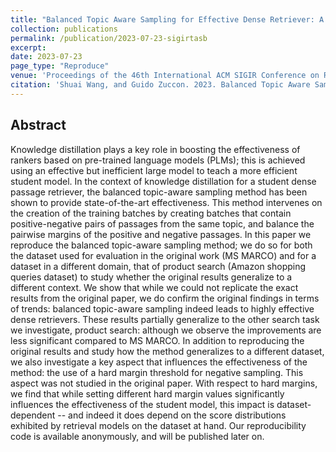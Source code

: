 ```yaml
---
title: "Balanced Topic Aware Sampling for Effective Dense Retriever: A Reproducibility Study"
collection: publications
permalink: /publication/2023-07-23-sigirtasb
excerpt: 
date: 2023-07-23
page_type: "Reproduce"
venue: 'Proceedings of the 46th International ACM SIGIR Conference on Research and Development in Information Retrieval (SIGIR 2023)'
citation: 'Shuai Wang, and Guido Zuccon. 2023. Balanced Topic Aware Sampling for Effective Dense Retriever: A Reproducibility Study. In Proceedings of the 46th International ACM SIGIR Conference on Research and Development in Information Retrieval (SIGIR 2023).'
---
```

## Abstract
Knowledge distillation plays a key role in boosting the effectiveness of rankers based on pre-trained language models (PLMs); this is achieved using an effective but inefficient large model to teach a more efficient student model. 
In the context of knowledge distillation for a student dense passage retriever, the balanced topic-aware sampling method has been shown to provide state-of-the-art effectiveness. This method intervenes on the creation of the  training batches by creating batches that contain positive-negative pairs of passages from the same topic, and balance the pairwise margins of the positive and negative passages.
In this paper we reproduce the balanced topic-aware sampling method; we do so for both the dataset used for evaluation in the original work (MS MARCO) and for a dataset in a different domain, that of product search (Amazon shopping queries dataset) to study whether the original results generalize to a different context.
We show that while we could not replicate the exact results from the original paper, we do confirm the original findings in terms of trends: balanced topic-aware sampling indeed leads to highly effective dense retrievers. 
These results partially generalize to the other search task we investigate, product search: although we observe the improvements are less significant compared to MS MARCO.
In addition to reproducing the original results and study how the method generalizes to a different dataset, we also investigate a key aspect that influences the effectiveness of the method: the use of a hard margin threshold for negative sampling. This aspect was not studied in the original paper. With respect to hard margins, we find that while setting different hard margin values significantly influences the effectiveness of the student model, this impact is dataset-dependent -- and indeed it does depend on the score distributions exhibited by retrieval models on the dataset at hand. Our reproducibility code is available anonymously, and will be published later on.